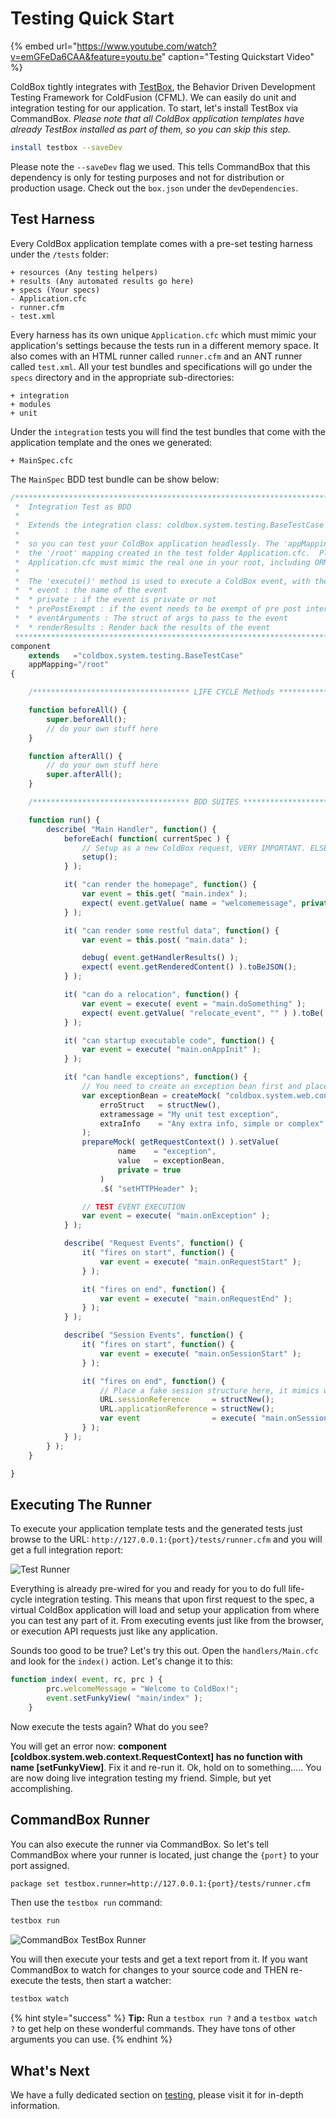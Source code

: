 # Testing Quick Start

{% embed url="https://www.youtube.com/watch?v=emGFeDa6CAA&feature=youtu.be" caption="Testing Quickstart Video" %}

ColdBox tightly integrates with [TestBox](http://www.ortussolutions.com/products/testbox), the Behavior Driven Development Testing Framework for ColdFusion \(CFML\). We can easily do unit and integration testing for our application. To start, let's install TestBox via CommandBox. _Please note that all ColdBox application templates have already TestBox installed as part of them, so you can skip this step._

```bash
install testbox --saveDev
```

Please note the `--saveDev` flag we used. This tells CommandBox that this dependency is only for testing purposes and not for distribution or production usage. Check out the `box.json` under the `devDependencies`.

## Test Harness

Every ColdBox application template comes with a pre-set testing harness under the `/tests` folder:

```text
+ resources (Any testing helpers)
+ results (Any automated results go here)
+ specs (Your specs)
- Application.cfc
- runner.cfm
- test.xml
```

Every harness has its own unique `Application.cfc` which must mimic your application's settings because the tests run in a different memory space. It also comes with an HTML runner called `runner.cfm` and an ANT runner called `test.xml`. All your test bundles and specifications will go under the `specs` directory and in the appropriate sub-directories:

```text
+ integration
+ modules
+ unit
```

Under the `integration` tests you will find the test bundles that come with the application template and the ones we generated:

```text
+ MainSpec.cfc
```

The `MainSpec` BDD test bundle can be show below:

```javascript
/*******************************************************************************
 *	Integration Test as BDD
 *
 *	Extends the integration class: coldbox.system.testing.BaseTestCase
 *
 *	so you can test your ColdBox application headlessly. The 'appMapping' points by default to
 *	the '/root' mapping created in the test folder Application.cfc.  Please note that this
 *	Application.cfc must mimic the real one in your root, including ORM settings if needed.
 *
 *	The 'execute()' method is used to execute a ColdBox event, with the following arguments
 *	* event : the name of the event
 *	* private : if the event is private or not
 *	* prePostExempt : if the event needs to be exempt of pre post interceptors
 *	* eventArguments : The struct of args to pass to the event
 *	* renderResults : Render back the results of the event
 *******************************************************************************/
component
	extends   ="coldbox.system.testing.BaseTestCase"
	appMapping="/root"
{

	/*********************************** LIFE CYCLE Methods ***********************************/

	function beforeAll() {
		super.beforeAll();
		// do your own stuff here
	}

	function afterAll() {
		// do your own stuff here
		super.afterAll();
	}

	/*********************************** BDD SUITES ***********************************/

	function run() {
		describe( "Main Handler", function() {
			beforeEach( function( currentSpec ) {
				// Setup as a new ColdBox request, VERY IMPORTANT. ELSE EVERYTHING LOOKS LIKE THE SAME REQUEST.
				setup();
			} );

			it( "can render the homepage", function() {
				var event = this.get( "main.index" );
				expect( event.getValue( name = "welcomemessage", private = true ) ).toBe( "Welcome to ColdBox!" );
			} );

			it( "can render some restful data", function() {
				var event = this.post( "main.data" );

				debug( event.getHandlerResults() );
				expect( event.getRenderedContent() ).toBeJSON();
			} );

			it( "can do a relocation", function() {
				var event = execute( event = "main.doSomething" );
				expect( event.getValue( "relocate_event", "" ) ).toBe( "main.index" );
			} );

			it( "can startup executable code", function() {
				var event = execute( "main.onAppInit" );
			} );

			it( "can handle exceptions", function() {
				// You need to create an exception bean first and place it on the request context FIRST as a setup.
				var exceptionBean = createMock( "coldbox.system.web.context.ExceptionBean" ).init(
					erroStruct   = structNew(),
					extramessage = "My unit test exception",
					extraInfo    = "Any extra info, simple or complex"
				);
				prepareMock( getRequestContext() ).setValue(
						name    = "exception",
						value   = exceptionBean,
						private = true
					)
					.$( "setHTTPHeader" );

				// TEST EVENT EXECUTION
				var event = execute( "main.onException" );
			} );

			describe( "Request Events", function() {
				it( "fires on start", function() {
					var event = execute( "main.onRequestStart" );
				} );

				it( "fires on end", function() {
					var event = execute( "main.onRequestEnd" );
				} );
			} );

			describe( "Session Events", function() {
				it( "fires on start", function() {
					var event = execute( "main.onSessionStart" );
				} );

				it( "fires on end", function() {
					// Place a fake session structure here, it mimics what the handler receives
					URL.sessionReference     = structNew();
					URL.applicationReference = structNew();
					var event                = execute( "main.onSessionEnd" );
				} );
			} );
		} );
	}

}

```

## Executing The Runner

To execute your application template tests and the generated tests just browse to the URL: `http://127.0.0.1:{port}/tests/runner.cfm` and you will get a full integration report:

![Test Runner](../.gitbook/assets/template-tests-runner.png)

Everything is already pre-wired for you and ready for you to do full life-cycle integration testing.  This means that upon first request to the spec, a virtual ColdBox application will load and setup your application from where you can test any part of it. From executing events just like from the browser, or execution API requests just like any application.

Sounds too good to be true?  Let's try this out.  Open the `handlers/Main.cfc` and look for the `index()` action.  Let's change it to this:

```javascript
function index( event, rc, prc ) {
		prc.welcomeMessage = "Welcome to ColdBox!";
		event.setFunkyView( "main/index" );
	}
```

Now execute the tests again? What do you see?

You will get an error now: **component \[coldbox.system.web.context.RequestContext\] has no function with name \[setFunkyView\]**. Fix it and re-run it. Ok, hold on to something..... You are now doing live integration testing my friend. Simple, but yet accomplishing.

## CommandBox Runner

You can also execute the runner via CommandBox. So let's tell CommandBox where your runner is located, just change the `{port}` to your port assigned.

```bash
package set testbox.runner=http://127.0.0.1:{port}/tests/runner.cfm
```

Then use the `testbox run` command:

```bash
testbox run
```

![CommandBox TestBox Runner](../.gitbook/assets/template-tests-commandbox-runner.png)

You will then execute your tests and get a text report from it. If you want CommandBox to watch for changes to your source code and THEN re-execute the tests, then start a watcher:

```bash
testbox watch
```

{% hint style="success" %}
**Tip:** Run a `testbox run ?` and a `testbox watch ?` to get help on these wonderful commands. They have tons of other arguments you can use.
{% endhint %}

## What's Next

We have a fully dedicated section on [testing](testing-coldbox-applications/), please visit it for in-depth information.

